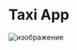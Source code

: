 # Taxi App

![изображение](https://github.com/kyemets/taxi-app/assets/61251118/e6485c4a-d330-4ae1-a17e-55ac3a342929)
